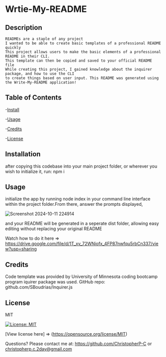 # Wrtie-My-README

  ## Description
    READMEs are a staple of any project
    I wanted to be able to create basic templates of a professional README quickly
    This project allows users to make the basic elements of a professional README in their CLI. 
    This template can then be copied and saved to your official README file
    While creating this project, I gained knowledge about the inquirer package, and how to use the CLI 
    to create things based on user input. This README was generated using the Write-My-README application!

  ## Table of Contents
  -[Install](#install)

  -[Usage](#usage)

  -[Credits](#credits)

  -[License](#license)


  ## Installation
  after copying this codebase into your main project folder, or wherever you wish to initialize it, run:
  npm i

  ## Usage
  initialize the app by running node index in your command line interface within the project folder.From there, answer the prompts displayed,
  
  ![Screenshot 2024-10-11 224914](https://github.com/user-attachments/assets/8e58278d-d51b-4a59-82e0-60b26f8210f4)
  
  and your README will be generated in a seperate dist folder, allowing easy editing without replacing your original README

  Watch how to do it here => https://drive.google.com/file/d/1T_xv_72WNiofx_4FP87nwfqu5rbCn337/view?usp=sharing

  
  ## Credits

  Code template was provided by University of Minnesota coding bootcamp program
  iquirer package was used. GitHub repo: github.com/SBoudrias/Inquirer.js

  ## License
  MIT

  [![License: MIT](https://img.shields.io/badge/License-MIT-yellow.svg)](https://opensource.org/licenses/MIT)

  [View license here] => (https://opensource.org/license/MIT)

  


  Questions? Please contact me at:
  https://github.com/ChristopherP-C or christopherp.c.2day@gmail.com
